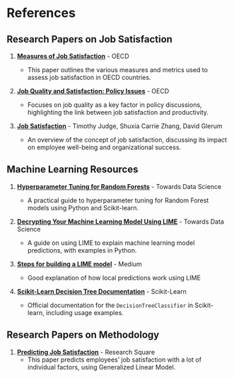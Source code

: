 # References

## Research Papers on Job Satisfaction
1. [**Measures of Job Satisfaction**](https://www.oecd-ilibrary.org/measures-of-job-satisfaction_5lgsjhvj7sf3.pdf) - OECD
   - This paper outlines the various measures and metrics used to assess job satisfaction in OECD countries.
   
2. [**Job Quality and Satisfaction: Policy Issues**](https://www.oecd.org/en/topics/policy-issues/job-quality.html) - OECD
   - Focuses on job quality as a key factor in policy discussions, highlighting the link between job satisfaction and productivity.

3. [**Job Satisfaction**](https://www.taylorfrancis.com/chapters/edit/10.4324/9780429325755-11/job-satisfaction-timothy-judge-shuxia-carrie-zhang-david-glerum) - Timothy Judge, Shuxia Carrie Zhang, David Glerum
   - An overview of the concept of job satisfaction, discussing its impact on employee well-being and organizational success.

## Machine Learning Resources
1. [**Hyperparameter Tuning for Random Forests**](https://towardsdatascience.com/hyperparameter-tuning-the-random-forest-in-python-using-scikit-learn-28d2aa77dd74) - Towards Data Science
   - A practical guide to hyperparameter tuning for Random Forest models using Python and Scikit-learn.

2. [**Decrypting Your Machine Learning Model Using LIME**](https://towardsdatascience.com/decrypting-your-machine-learning-model-using-lime-5adc035109b5) - Towards Data Science
   - A guide on using LIME to explain machine learning model predictions, with examples in Python.

3. [**Steps for building a LIME model**](https://medium.com/@ginoasuncion/understanding-machine-learning-predictions-with-lime-7892998c7484) - Medium
   - Good explanation of how local predictions work using LIME


3. [**Scikit-Learn Decision Tree Documentation**](https://scikit-learn.org/stable/modules/generated/sklearn.tree.DecisionTreeClassifier.html) - Scikit-Learn
   - Official documentation for the `DecisionTreeClassifier` in Scikit-learn, including usage examples.

## Research Papers on Methodology
1. [**Predicting Job Satisfaction**](https://www.researchsquare.com/article/rs-1683972/v1.pdf) - Research Square
   - This paper predicts employees’ job satisfaction with a lot of individual factors, using Generalized Linear Model.
